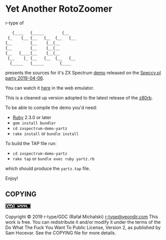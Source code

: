 Yet Another RotoZoomer
======================

r-type of 

```
   {____   {_____        {__   
 {_    {__ {__   {__  {__   {__
{__        {__    {__{__       
{__        {__    {__{__       
{__   {____{__    {__{__       
 {__    {_ {__   {__  {__   {__
  {_____   {_____       {____  
```

presents the sources for it's ZX Spectrum [demo](http://www.pouet.net/prod.php?which=80935) released on the [Speccy.pl party 2019-04-06](http://speccy.pl/party/).

You can watch it [here](https://royaltm.github.io/spectrusty/web-zxspectrum/#m=48k#ay=melodik#tap=https://yeondir.com/zxspectrum/files/demos/yartz.tap#fresh) in the web emulator.

This is a cleaned up version adopted to the latest release of the [z80rb](https://github.com/royaltm/z80-rb).

To be able to compile the demo you'd need:

- [Ruby](https://www.ruby-lang.org/en/downloads/) 2.3.0 or later
- `gem install bundler`
- `cd zxspectrum-demo-yartz`
- `rake install` or `bundle install`

To build the TAP file run:

- `cd zxspectrum-demo-yartz`
- `rake tap` or `bundle exec ruby yartz.rb`

which should produce the `yartz.tap` file.

Enjoy!


COPYING
-------

![WTFPL](wtfpl-badge-4.png?raw=true "WTFPL")

Copyright © 2019 r-type/GDC (Rafał Michalski) <r-type@yeondir.com>
This work is free. You can redistribute it and/or modify it under the
terms of the Do What The Fuck You Want To Public License, Version 2,
as published by Sam Hocevar. See the COPYING file for more details.
